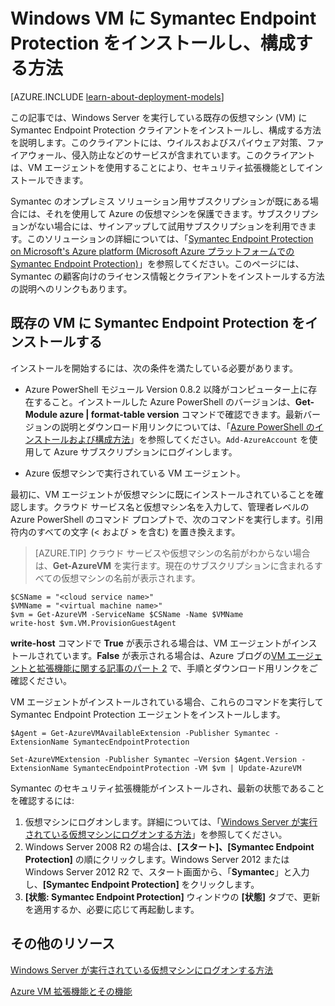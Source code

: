 <properties
	pageTitle="VM に Symantec Endpoint Protection をインストールする | Microsoft Azure"
	description="クラシック デプロイ モデルで作成された新しいまたは既存の Azure VM に Symantec Endpoint Protection のセキュリティ拡張機能をインストールして構成する方法を説明します。"
	services="virtual-machines-windows"
	documentationCenter=""
	authors="iainfoulds"
	manager="timlt"
	editor=""
	tags="azure-service-management"/>

<tags
	ms.service="virtual-machines-windows"
	ms.workload="infrastructure-services"
	ms.tgt_pltfrm="vm-multiple"
	ms.devlang="na"
	ms.topic="article"
	ms.date="08/24/2016"
	ms.author="iainfou"/>

# Windows VM に Symantec Endpoint Protection をインストールし、構成する方法

[AZURE.INCLUDE [learn-about-deployment-models](../../includes/learn-about-deployment-models-classic-include.md)]

この記事では、Windows Server を実行している既存の仮想マシン (VM) に Symantec Endpoint Protection クライアントをインストールし、構成する方法を説明します。このクライアントには、ウイルスおよびスパイウェア対策、ファイアウォール、侵入防止などのサービスが含まれています。このクライアントは、VM エージェントを使用することにより、セキュリティ拡張機能としてインストールできます。

Symantec のオンプレミス ソリューション用サブスクリプションが既にある場合には、それを使用して Azure の仮想マシンを保護できます。サブスクリプションがない場合には、サインアップして試用サブスクリプションを利用できます。このソリューションの詳細については、「[Symantec Endpoint Protection on Microsoft's Azure platform (Microsoft Azure プラットフォームでの Symantec Endpoint Protection)][Symantec]」を参照してください。このページには、Symantec の顧客向けのライセンス情報とクライアントをインストールする方法の説明へのリンクもあります。

## 既存の VM に Symantec Endpoint Protection をインストールする

インストールを開始するには、次の条件を満たしている必要があります。

- Azure PowerShell モジュール Version 0.8.2 以降がコンピューター上に存在すること。インストールした Azure PowerShell のバージョンは、**Get-Module azure | format-table version** コマンドで確認できます。最新バージョンの説明とダウンロード用リンクについては、「[Azure PowerShell のインストールおよび構成方法][PS]」を参照してください。`Add-AzureAccount` を使用して Azure サブスクリプションにログインします。

- Azure 仮想マシンで実行されている VM エージェント。

最初に、VM エージェントが仮想マシンに既にインストールされていることを確認します。クラウド サービス名と仮想マシン名を入力して、管理者レベルの Azure PowerShell のコマンド プロンプトで、次のコマンドを実行します。引用符内のすべての文字 (< および > を含む) を置き換えます。

> [AZURE.TIP] クラウド サービスや仮想マシンの名前がわからない場合は、**Get-AzureVM** を実行ます。現在のサブスクリプションに含まれるすべての仮想マシンの名前が表示されます。

	$CSName = "<cloud service name>"
	$VMName = "<virtual machine name>"
	$vm = Get-AzureVM -ServiceName $CSName -Name $VMName
	write-host $vm.VM.ProvisionGuestAgent

**write-host** コマンドで **True** が表示される場合は、VM エージェントがインストールされています。**False** が表示される場合は、Azure ブログの[VM エージェントと拡張機能に関する記事のパート 2][Agent] で、手順とダウンロード用リンクをご確認ください。

VM エージェントがインストールされている場合、これらのコマンドを実行して Symantec Endpoint Protection エージェントをインストールします。

	$Agent = Get-AzureVMAvailableExtension -Publisher Symantec -ExtensionName SymantecEndpointProtection

	Set-AzureVMExtension -Publisher Symantec –Version $Agent.Version -ExtensionName SymantecEndpointProtection -VM $vm | Update-AzureVM

Symantec のセキュリティ拡張機能がインストールされ、最新の状態であることを確認するには:

1.	仮想マシンにログオンします。詳細については、「[Windows Server が実行されている仮想マシンにログオンする方法][Logon]」を参照してください。
2.	Windows Server 2008 R2 の場合は、**[スタート]、[Symantec Endpoint Protection]** の順にクリックします。Windows Server 2012 または Windows Server 2012 R2 で、スタート画面から、「**Symantec**」と入力し、**[Symantec Endpoint Protection]** をクリックします。
3.	**[状態: Symantec Endpoint Protection]** ウィンドウの **[状態]** タブで、更新を適用するか、必要に応じて再起動します。

## その他のリソース

[Windows Server が実行されている仮想マシンにログオンする方法][Logon]

[Azure VM 拡張機能とその機能][Ext]


<!--Link references-->
[Symantec]: http://www.symantec.com/connect/blogs/symantec-endpoint-protection-now-microsoft-azure

[Portal]: http://manage.windowsazure.com

[Create]: virtual-machines-windows-classic-tutorial.md

[PS]: ../powershell-install-configure.md

[Agent]: http://go.microsoft.com/fwlink/p/?LinkId=403947

[Logon]: virtual-machines-windows-classic-connect-logon.md

[Ext]: http://go.microsoft.com/fwlink/p/?linkid=390493

<!---HONumber=AcomDC_0831_2016-->